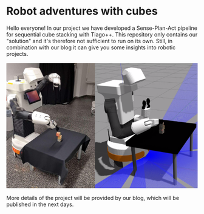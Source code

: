 # Robot adventures with cubes


Hello everyone! 
In our project we have developed a Sense-Plan-Act pipeline for sequential cube stacking with Tiago++. This repository only contains our "solution" and it's therefore not sufficient to run on its own. Still, in combination with our blog it can give you some insights into robotic projects. 

![Image](./media/tiago_real_sim.png)

More details of the project will be provided by our blog, which will be published in the next days. 
